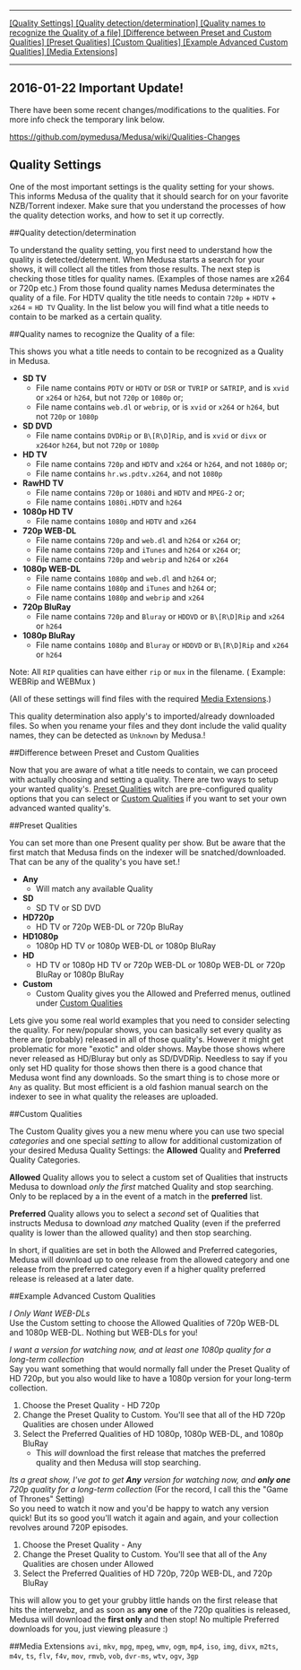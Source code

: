 ----------
[ [Quality Settings] ](https://github.com/pymedusa/Medusa/wiki/Quality-Settings#quality-settings) [ [Quality detection/determination] ](https://github.com/pymedusa/Medusa/wiki/Quality-Settings#quality-detectiondetermination) [ [Quality names to recognize the Quality of a file] ](https://github.com/pymedusa/Medusa/wiki/Quality-Settings#quality-names-to-recognize-the-quality-of-a-file) [ [Difference between Preset and Custom Qualities] ](https://github.com/pymedusa/Medusa/wiki/Quality-Settings#difference-between-preset-and-custom-qualities) [ [Preset Qualities] ](https://github.com/pymedusa/Medusa/wiki/Quality-Settings#preset-qualities) [ [Custom Qualities] ](https://github.com/pymedusa/Medusa/wiki/Quality-Settings#custom-qualities) [ [Example Advanced Custom Qualities] ](https://github.com/pymedusa/Medusa/wiki/Quality-Settings#example-advanced-custom-qualities) [ [Media Extensions] ](https://github.com/pymedusa/Medusa/wiki/Quality-Settings#media-extensions)

----------


## 2016-01-22 Important Update!

There have been some recent changes/modifications to the qualities. For more info check the temporary link below.  

https://github.com/pymedusa/Medusa/wiki/Qualities-Changes


## Quality Settings

One of the most important settings is the quality setting for your shows. This informs Medusa of the quality that it should search for on your favorite NZB/Torrent indexer. Make sure that you understand the processes of how the quality detection works, and how to set it up correctly.   
  

##Quality detection/determination  

To understand the quality setting, you first need to understand how the quality is detected/determent.
When Medusa starts a search for your shows, it will collect all the titles from those results. The next step is checking those titles for quality names. (Examples of those names are x264 or 720p etc.) From those found quality names Medusa determinates the quality of a file. For HDTV quality the title needs to contain `720p` + `HDTV` + `x264` = `HD TV` Quality.
In the list below you will find what a title needs to contain to be marked as a certain quality.
 
##Quality names to recognize the Quality of a file:  

This shows you what a title needs to contain to be recognized as a Quality in Medusa.

* **SD TV**
    * File name contains `PDTV` or `HDTV` or `DSR` or `TVRIP` or `SATRIP`, and is `xvid` or `x264` or `h264`, but not `720p` or `1080p` or;
    * File name contains `web.dl` or `webrip`, or is `xvid` or `x264` or `h264`, but not `720p` or `1080p`
* **SD DVD**
    * File name contains `DVDRip` or `B\[R\D]Rip`, and is `xvid` or `divx` or `x264`or `h264`, but not `720p` or `1080p`
* **HD TV**
    * File name contains `720p` and `HDTV` and `x264` or `h264`, and not `1080p` or;
    * File name contains `hr.ws.pdtv.x264`, and not `1080p`
* **RawHD TV**
    * File name contains `720p` or `1080i` and `HDTV` and `MPEG-2` or;
    * File name contains `1080i.HDTV` and `h264`
* **1080p HD TV**
    * File name contains `1080p` and `HDTV` and `x264`
* **720p WEB-DL**
    * File name contains `720p` and `web.dl` and `h264` or `x264` or;
    * File name contains `720p` and `iTunes` and `h264` or `x264` or;
    * File name contains `720p` and `webrip` and `h264` or `x264`
* **1080p WEB-DL**
    * File name contains `1080p` and `web.dl` and `h264` or;
    * File name contains `1080p` and `iTunes` and `h264` or;
    * File name contains `1080p` and `webrip` and `x264`
* **720p BluRay**
    * File name contains `720p` and `Bluray` or `HDDVD` or `B\[R\D]Rip` and `x264` or `h264`
* **1080p BluRay**
    * File name contains `1080p` and `Bluray` or `HDDVD` or `B\[R\D]Rip` and `x264` or `h264` 

Note: All `RIP` qualities can have either `rip` or `mux` in the filename. ( Example: WEBRip and WEBMux )

(All of these settings will find files with the required [Media Extensions](https://github.com/pymedusa/Medusa/wiki/Quality-Settings#media-extensions).)  

This quality determination also apply's to imported/already downloaded files. So when you rename your files and they dont include the valid quality names, they can be detected as `Unknown` by Medusa.!  

  
##Difference between Preset and Custom Qualities

Now that you are aware of what a title needs to contain, we can proceed with actually choosing and setting a quality. There are two ways to setup your wanted quality's. [Preset Qualities](https://github.com/pymedusa/Medusa/wiki/Quality-Settings#preset-qualities) witch are pre-configured quality options that you can select or [Custom Qualities](https://github.com/pymedusa/Medusa/wiki/Quality-Settings#custom-qualities) if you want to set your own advanced wanted quality's.  


##Preset Qualities  

You can set more than one Present quality per show. But be aware that the first match that Medusa finds on the indexer will be snatched/downloaded. That can be any of the quality's you have set.!  

* **Any**
    * Will match any available Quality
* **SD**
    * SD TV or SD DVD
* **HD720p**
    * HD TV or 720p WEB-DL or 720p BluRay
* **HD1080p**
    * 1080p HD TV or 1080p WEB-DL or 1080p BluRay
* **HD**
    * HD TV or 1080p HD TV or 720p WEB-DL or 1080p WEB-DL or 720p BluRay or 1080p BluRay
* **Custom**
    * Custom Quality gives you the Allowed and Preferred menus, outlined under [Custom Qualities](https://github.com/pymedusa/Medusa/wiki/Quality-Settings#custom-qualities)  
  

Lets give you some real world examples that you need to consider selecting the quality.
For new/popular shows, you can basically set every quality as there are (probably) released in all of those quality's.
However it might get problematic for more "exotic" and older shows. Maybe those shows where never released as HD/Bluray but only as SD/DVDRip. Needless to say if you only set HD quality for those shows then there is a good chance that Medusa wont find any downloads. So the smart thing is to chose more or `Any` as quality. But most efficient is a old fashion manual search on the indexer to see in what quality the releases are uploaded.

##Custom Qualities

The Custom Quality gives you a new menu where you can use two special _categories_ and one special _setting_ to allow for additional customization of your desired Medusa Quality Settings: the **Allowed** Quality and **Preferred** Quality Categories.

**Allowed** Quality allows you to select a custom set of Qualities that instructs Medusa to download _only the first_ matched Quality and stop searching. Only to be replaced by a in the event of a match in the **preferred** list.

**Preferred** Quality allows you to select a _second_ set of Qualities that instructs Medusa to download _any_ matched Quality (even if the preferred quality is lower than the allowed quality) and then stop searching.

In short, if qualities are set in both the Allowed and Preferred categories, Medusa will download up to one release from the allowed category and one release from the preferred category even if a higher quality preferred release is released at a later date.
  

##Example Advanced Custom Qualities

_I Only Want WEB-DLs_  
Use the Custom setting to choose the Allowed Qualities of 720p WEB-DL and 1080p WEB-DL.  Nothing but WEB-DLs for you!

_I want a version for watching now, and at least one 1080p quality for a long-term collection_  
Say you want something that would normally fall under the Preset Quality of HD 720p, but you also would like to have a 1080p version for your long-term collection.
1) Choose the Preset Quality - HD 720p  
2) Change the Preset Quality to Custom.  You'll see that all of the HD 720p Qualities are chosen under Allowed  
3) Select the Preferred Qualities of HD 1080p, 1080p WEB-DL, and 1080p BluRay  
    * This _will_ download the first release that matches the preferred quality and then Medusa will stop searching.

_Its a great show, I've got to get **Any** version for watching now, and **only one** 720p quality for a long-term collection_  (For the record, I call this the "Game of Thrones" Setting)  
So you need to watch it now and you'd be happy to watch any version quick! But its so good you'll watch it again and again, and your collection revolves around 720P episodes.  
1) Choose the Preset Quality - Any  
2) Change the Preset Quality to Custom.  You'll see that all of the Any Qualities are chosen under Allowed  
3) Select the Preferred Qualities of HD 720p, 720p WEB-DL, and 720p BluRay  
  

This will allow you to get your grubby little hands on the first release that hits the interwebz, and as soon as **any one** of the 720p qualities is released, Medusa will download the **first only** and then stop!  No multiple Preferred downloads for you, just viewing pleasure :)  
  
  
##Media Extensions
`avi`, `mkv`, `mpg`, `mpeg`, `wmv`, `ogm`, `mp4`, `iso`, `img`, `divx`, `m2ts`, `m4v`, `ts`, `flv`, `f4v`, `mov`, `rmvb`, `vob`, `dvr-ms`, `wtv`, `ogv`, `3gp`
